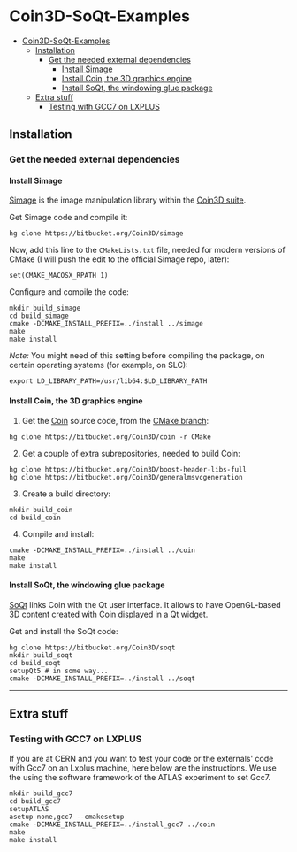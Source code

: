 # Coin3D-SoQt-Examples

<!-- TOC depthFrom:1 depthTo:6 withLinks:1 updateOnSave:1 orderedList:0 -->

- [Coin3D-SoQt-Examples](#coin3d-soqt-examples)
	- [Installation](#installation)
		- [Get the needed external dependencies](#get-the-needed-external-dependencies)
			- [Install Simage](#install-simage)
			- [Install Coin, the 3D graphics engine](#install-coin-the-3d-graphics-engine)
			- [Install SoQt, the windowing glue package](#install-soqt-the-windowing-glue-package)
	- [Extra stuff](#extra-stuff)
		- [Testing with GCC7 on LXPLUS](#testing-with-gcc7-on-lxplus)

<!-- /TOC -->

## Installation

### Get the needed external dependencies

#### Install Simage

[Simage](https://bitbucket.org/Coin3D/simage) is the image manipulation library within the [Coin3D suite](https://bitbucket.org/Coin3D/).

Get Simage code and compile it:

```
hg clone https://bitbucket.org/Coin3D/simage
```
Now, add this line to the `CMakeLists.txt` file, needed for modern versions of CMake (I will push the edit to the official Simage repo, later):

```
set(CMAKE_MACOSX_RPATH 1)
```

Configure and compile the code:

```
mkdir build_simage
cd build_simage
cmake -DCMAKE_INSTALL_PREFIX=../install ../simage
make
make install
```

*Note:* You might need of this setting before compiling the package, on certain operating systems (for example, on SLC):

```
export LD_LIBRARY_PATH=/usr/lib64:$LD_LIBRARY_PATH
```

#### Install Coin, the 3D graphics engine

1. Get the [Coin](https://bitbucket.org/Coin3D/coin/wiki/Home) source code, from the [CMake branch](https://bitbucket.org/Coin3D/coin/branch/CMake):

```
hg clone https://bitbucket.org/Coin3D/coin -r CMake
```

2. Get a couple of extra subrepositories, needed to build Coin:

```
hg clone https://bitbucket.org/Coin3D/boost-header-libs-full
hg clone https://bitbucket.org/Coin3D/generalmsvcgeneration
```

3. Create a build directory:

```
mkdir build_coin
cd build_coin
```

4. Compile and install:

```
cmake -DCMAKE_INSTALL_PREFIX=../install ../coin
make
make install
```

#### Install SoQt, the windowing glue package

[SoQt](https://bitbucket.org/Coin3D/soqt) links Coin with the Qt user interface. It allows to have OpenGL-based 3D content created with Coin displayed in a Qt widget.

Get and install the SoQt code:

```
hg clone https://bitbucket.org/Coin3D/soqt
mkdir build_soqt
cd build_soqt
setupQt5 # in some way...
cmake -DCMAKE_INSTALL_PREFIX=../install ../soqt
```

---

## Extra stuff

### Testing with GCC7 on LXPLUS

If you are at CERN and you want to test your code or the externals' code with Gcc7 on an Lxplus machine, here below are the instructions. We use the using the software framework of the ATLAS experiment to set Gcc7.

```
mkdir build_gcc7
cd build_gcc7
setupATLAS
asetup none,gcc7 --cmakesetup
cmake -DCMAKE_INSTALL_PREFIX=../install_gcc7 ../coin
make
make install
```
